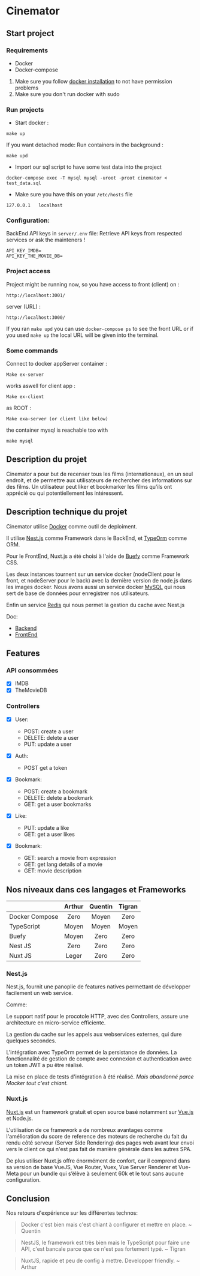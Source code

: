 
# Cinemator

## Start project
### Requirements
- Docker
- Docker-compose

1. Make sure you follow [docker installation](https://docs.docker.com/engine/install/linux-postinstall/) to not have permission problems
2. Make sure you don't run docker with sudo 

### Run projects
- Start docker : 
```
make up
```

If you want detached mode: Run containers in the background :
```
make upd
```

- Import our sql script to have some test data into the project

```
docker-compose exec -T mysql mysql -uroot -proot cinemator < test_data.sql
```


- Make sure you have this on your `/etc/hosts` file

```
127.0.0.1	localhost
```


### Configuration: 
BackEnd API keys in `server/.env` file:
Retrieve API keys from respected services or ask the mainteners ! 
```
API_KEY_IMDB=
API_KEY_THE_MOVIE_DB=
```

### Project access
Project might be running now, so you have access to front (client) on :
```
http://localhost:3001/
```
server (URL) : 
```
http://localhost:3000/
```

If you ran `make upd` you can use  `docker-compose ps` to see the front URL
or if you used `make up` the local URL will be given into the terminal.

### Some commands
Connect to docker appServer container : 
```
Make ex-server
```

works aswell for client app :
```
Make ex-client
```

as ROOT :
```
Make exa-server (or client like below)
```

the container mysql is reachable too with 
```
make mysql
```

## Description du projet

Cinemator a pour but de recenser tous les films (internationaux), en un seul
endroit, et de permettre aux utilisateurs de rechercher des informations sur
des films. Un utilisateur peut liker et bookmarker les films qu'ils ont
apprécié ou qui potentiellement les intéressent.


## Description technique du projet

Cinemator utilise [Docker](https://www.docker.com/) comme outil de deploiment.

Il utilise [Nest.js](https://nestjs.com/) comme Framework dans le BackEnd, et
[TypeOrm](https://typeorm.io/#/) comme ORM.

Pour le FrontEnd, Nuxt.js a été choisi à l'aide de [Buefy](https://buefy.org/)
comme Framework CSS.

Les deux instances tournent sur un service docker (nodeClient pour le front, et
nodeServer pour le back) avec la dernière version de node.js dans les images
docker. Nous avons aussi un service docker [MySQL](https://www.mysql.com/) qui
nous sert de base de données pour enregistrer nos utilisateurs.

Enfin un service [Redis](https://redis.io/) qui nous permet la gestion du cache
avec Nest.js

Doc:
  - [Backend](https://github.com/pr0gen/cinemator/tree/main/server)
  - [FrontEnd](https://github.com/pr0gen/cinemator/tree/main/client)

## Features
  
### API consommées
 - [x] IMDB 
 - [x] TheMovieDB 

### Controllers

 - [x] User: 
   - POST: create a user
   - DELETE: delete a user
   - PUT: update a user

 - [x] Auth:
   - POST get a token

 - [x] Bookmark:
   - POST: create a bookmark
   - DELETE: delete a bookmark
   - GET: get a user bookmarks

 - [x] Like:
   - PUT: update a like
   - GET: get a user likes

 - [x] Bookmark:
   - GET: search a movie from expression
   - GET: get lang details of a movie
   - GET: movie description 
 
## Nos niveaux dans ces langages et Frameworks
|                | Arthur        |  Quentin       |  Tigran         |
| -------------  |:-------------:| :-------------:|  :-------------:|
| Docker Compose | Zero          | Moyen          |  Zero           |
| TypeScript     | Moyen         | Moyen          |  Moyen          |
| Buefy          | Moyen         | Zero           |  Zero           |
| Nest JS        | Zero          | Zero           |  Zero           |
| Nuxt JS        | Leger         | Zero           |  Zero           |


### Nest.js
Nest.js, fournit une panoplie de features natives permettant de développer
facilement un web service.

Comme:

Le support natif pour le procotole HTTP, avec des Controllers, assure une
architecture en micro-service efficiente.
 
La gestion du cache sur les appels aux webservices externes, qui dure quelques
secondes.

L'intégration avec TypeOrm permet de la persistance de données. La
fonctionnalité de gestion de compte avec connexion et authentication avec un
token JWT a pu être réalisé.

La mise en place de tests d'intégration à été réalisé.
*Mais abandonné parce Mocker tout c'est chiant.*


### Nuxt.js
[Nuxt.js](https://nuxtjs.org/) est un framework gratuit et open source basé
notamment sur [Vue.js](https://vuejs.org/) et Node.js.

L'utilisation de ce framework a de nombreux avantages comme l'amélioration du
score de reference des moteurs de recherche du fait du rendu côté serveur
(Server Side Rendering) des pages web avant leur envoi vers le client ce qui
n'est pas fait de manière générale dans les autres SPA.

De plus utiliser Nuxt.js offre énormément de confort, car il comprend dans sa version
de base VueJS, Vue Router, Vuex, Vue Server Renderer et Vue-Meta pour un bundle
qui s’élève à seulement 60k et le tout sans aucune configuration.

## Conclusion

Nos retours d'expérience sur les différentes technos:

> Docker c'est bien mais c'est chiant à configurer et mettre en place. ~ Quentin

> NestJS, le framework est très bien mais le TypeScript pour faire une API,
> c'est bancale parce que ce n'est pas fortement typé. ~ Tigran

> NuxtJS, rapide et peu de config à mettre. Developper friendly. ~ Arthur 

